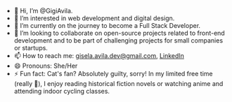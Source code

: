 - 👋 Hi, I’m @GigiAvila.
- 👀 I’m interested in web development and digital design.
- 🌱 I’m currently on the journey to become a Full Stack Developer.
- 💞️ I’m looking to collaborate on open-source projects related to front-end development and to be part of challenging projects for small companies or startups.
- 📫 How to reach me: [gisela.avila.dev@gmail.com](mailto:gisela.avila.dev@gmail.com), [LinkedIn](https://www.linkedin.com/in/gisela-avila/)
- 😄 Pronouns: She/Her
- ⚡ Fun fact: Cat's fan? Absolutely guilty, sorry! In my limited free time (really 🤣), I enjoy reading historical fiction novels or watching anime and attending indoor cycling classes.
